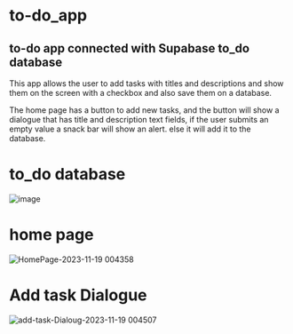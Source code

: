 # to-do_app
## to-do app connected with Supabase to_do database


This app allows the user to add tasks with titles and descriptions and show them on the screen with a checkbox and also save them on a database.

The home page has a button to add new tasks, and the button will show a dialogue that has title and description text fields, if the user submits an empty value a snack bar will show an alert. else it will add it to the database.

# to_do database 
![image](https://github.com/RubaAlHilal/to-do_app/assets/73358612/0051ea30-da4b-4659-b653-d14aea666304)

# home page
![HomePage-2023-11-19 004358](https://github.com/RubaAlHilal/to-do_app/assets/73358612/794a363b-fc28-4359-9efc-e0076d93f340)

# Add task Dialogue
![add-task-Dialoug-2023-11-19 004507](https://github.com/RubaAlHilal/to-do_app/assets/73358612/841c82a3-acd1-49cd-ab8d-84d5ccd9ee9b)
